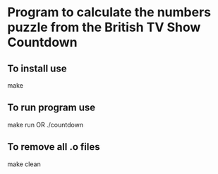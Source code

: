 # Program to calculate the numbers puzzle from the British TV Show Countdown

## To install use
make

## To run program use 
make run    OR      ./countdown

## To remove all .o files 
make clean

